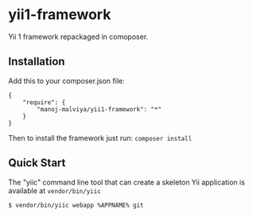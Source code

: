 # yii1-framework
Yii 1 framework repackaged in comoposer.

Installation
------------

Add this to your composer.json file:

    {
        "require": {
            "manoj-malviya/yii1-framework": "*"
        }
    }

Then to install the framework just run:
`composer install`


Quick Start
-----------

The "yiic" command line tool that can create a skeleton Yii application is available at `vendor/bin/yiic`

    $ vendor/bin/yiic webapp %APPNAME% git
